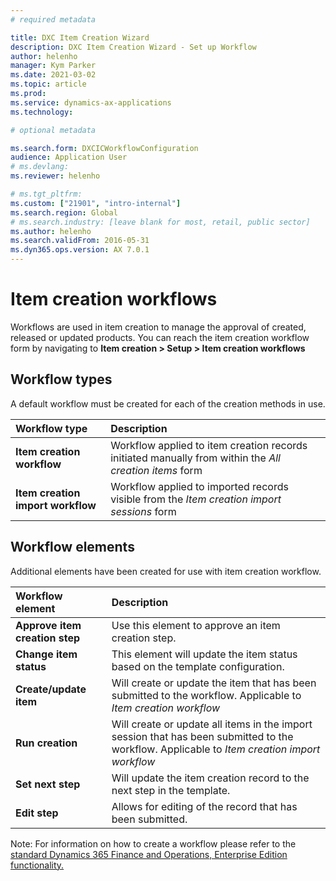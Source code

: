 ```yaml
---
# required metadata

title: DXC Item Creation Wizard  
description: DXC Item Creation Wizard - Set up Workflow  
author: helenho
manager: Kym Parker
ms.date: 2021-03-02
ms.topic: article
ms.prod: 
ms.service: dynamics-ax-applications
ms.technology: 

# optional metadata

ms.search.form: DXCICWorkflowConfiguration 
audience: Application User
# ms.devlang: 
ms.reviewer: helenho

# ms.tgt_pltfrm: 
ms.custom: ["21901", "intro-internal"]
ms.search.region: Global
# ms.search.industry: [leave blank for most, retail, public sector]
ms.author: helenho
ms.search.validFrom: 2016-05-31
ms.dyn365.ops.version: AX 7.0.1
---
```


# Item creation workflows

Workflows are used in item creation to manage the approval of created, released or updated products. You can reach the item creation workflow form by navigating to **Item creation > Setup > Item creation workflows**

## Workflow types

A default workflow must be created for each of the creation methods in use.

|  **Workflow type**  | **Description** | 
|:---|:---|     
|  **Item creation workflow**  | Workflow applied to item creation records initiated manually from within the *All creation items* form |  
|  **Item creation import workflow**  | Workflow applied to imported records visible from the *Item creation import sessions* form |  

## Workflow elements

Additional elements have been created for use with item creation workflow.

|  **Workflow element**  | **Description** | 
|:---|:---|     
|  **Approve item creation step**  | Use this element to approve an item creation step. |  
|  **Change item status**  | This element will update the item status based on the template configuration. |  
|  **Create/update item**  | Will create or update the item that has been submitted to the workflow. Applicable to *Item creation workflow* |  
|  **Run creation**  | Will create or update all items in the import session that has been submitted to the workflow. Applicable to *Item creation import workflow* | 
|  **Set next step**  | Will update the item creation record to the next step in the template. | 
|  **Edit step**  | Allows for editing of the record that has been submitted. | 

Note: For information on how to create a workflow please refer to the [standard Dynamics 365 Finance and Operations, Enterprise Edition functionality.](https://docs.microsoft.com/en-us/dynamics365/fin-ops-core/fin-ops/organization-administration/create-workflow?toc=/dynamics365/finance/toc.json)
